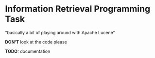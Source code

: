 # Information Retrieval Programming Task

"basically a bit of playing around with Apache Lucene"

**DON'T** look at the code please

**TODO:** documentation
